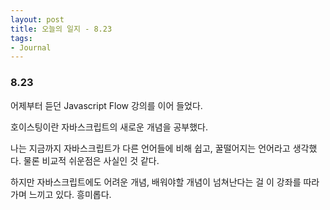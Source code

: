 ```yaml
---
layout: post
title: 오늘의 일지 - 8.23
tags:
- Journal
---
```




### 8.23

어제부터 듣던 Javascript Flow 강의를 이어 들었다.

호이스팅이란 자바스크립트의 새로운 개념을 공부했다.

나는 지금까지 자바스크립트가 다른 언어들에 비해 쉽고, 꿀떨어지는 언어라고 생각했다. 물론 비교적 쉬운점은 사실인 것 같다.

하지만 자바스크립트에도 어려운 개념, 배워야할 개념이  넘쳐난다는 걸 이 강좌를 따라가며 느끼고 있다. 흥미롭다.

